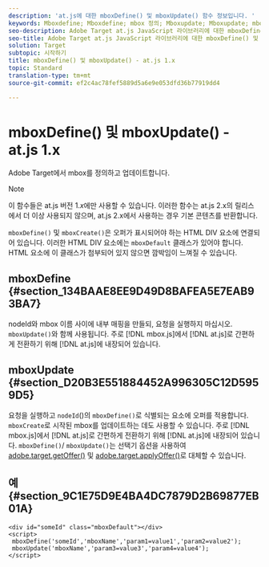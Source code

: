 ```yaml
---
description: 'at.js에 대한 mboxDefine() 및 mboxUpdate() 함수 정보입니다. '
keywords: Mboxdefine; Mboxdefine; mbox 정의; Mboxupdate; Mboxupdate; mbox 업데이트; at. js; 함수; 함수
seo-description: Adobe Target at.js JavaScript 라이브러리에 대한 mboxDefine() 및 mboxUpdate() 함수 정보입니다.
seo-title: Adobe Target at.js JavaScript 라이브러리에 대한 mboxDefine() 및 mboxUpdate() 함수 정보입니다.
solution: Target
subtopic: 시작하기
title: mboxDefine() 및 mboxUpdate() - at.js 1.x
topic: Standard
translation-type: tm+mt
source-git-commit: ef2c4ac78fef5889d5a6e9e053dfd36b77919dd4

---
```



# mboxDefine() 및 mboxUpdate() - at.js 1.x

Adobe Target에서 mbox를 정의하고 업데이트합니다.

>[!NOTE]
>
>이 함수들은 at.js 버전 1.*x*&#x200B;에만 사용할 수 있습니다. 이러한 함수는 at.js 2.x의 릴리스에서 더 이상 사용되지 않으며, at.js 2.x에서 사용하는 경우 기본 콘텐츠를 반환합니다.

`mboxDefine()` 및 `mboxCreate()`은 오퍼가 표시되어야 하는 HTML DIV 요소에 연결되어 있습니다. 이러한 HTML DIV 요소에는 `mboxDefault` 클래스가 있어야 합니다. HTML 요소에 이 클래스가 첨부되어 있지 않으면 깜박임이 느껴질 수 있습니다.

## mboxDefine {#section_134BAAE8EE9D49D8BAFEA5E7EAB93BA7}

nodeId와 mbox 이름 사이에 내부 매핑을 만들되, 요청을 실행하지 마십시오. `mboxUpdate()`와 함께 사용됩니다. 주로 [!DNL mbox.js]에서 [!DNL at.js]로 간편하게 전환하기 위해 [!DNL at.js]에 내장되어 있습니다.

## mboxUpdate {#section_D20B3E551884452A996305C12D5959D5}

요청을 실행하고 `nodeId`()의 `mboxDefine()`로 식별되는 요소에 오퍼를 적용합니다. `mboxCreate`로 시작된 mbox를 업데이트하는 데도 사용할 수 있습니다. 주로 [!DNL mbox.js]에서 [!DNL at.js]로 간편하게 전환하기 위해 [!DNL at.js]에 내장되어 있습니다. `mboxDefine()`/ `mboxUpdate()`는 선택기 옵션을 사용하여 [adobe.target.getOffer()](/help/c-implementing-target/c-implementing-target-for-client-side-web/adobe-target-getoffer.md) 및 [adobe.target.applyOffer()](/help/c-implementing-target/c-implementing-target-for-client-side-web/adobe-target-applyoffer.md)로 대체할 수 있습니다.

## 예 {#section_9C1E75D9E4BA4DC7879D2B69877EB01A}

```
<div id="someId" class="mboxDefault"></div> 
<script> 
 mboxDefine('someId','mboxName','param1=value1','param2=value2'); 
 mboxUpdate('mboxName','param3=value3','param4=value4'); 
</script>
```

